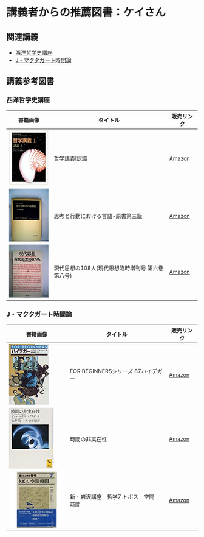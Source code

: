 # 講義者からの推薦図書：ケイさん
## 関連講義
- [西洋哲学史講座](../text/03.html)
- [J・マクタガート時間論](../text/20.html)

## 講義参考図書
### 西洋哲学史講座
|  書籍画像  |  タイトル  |  販売リンク  |
| ---- | ---- |  ----  |
|  ![哲学講義Ⅰ認識](./image/13/01a.jpg)  |  哲学講義Ⅰ認識  |  [Amazon](https://amzn.to/3pVA2Ps)  |
|  ![思考と行動における言語-原書第三版](./image/13/02a.jpg)  |  思考と行動における言語-原書第三版  |  [Amazon](https://amzn.to/2V90reB)  |
|  ![現代思想の108人(現代思想臨時増刊号 第六巻第八号)](./image/13/03a.jpg)  |  現代思想の108人(現代思想臨時増刊号 第六巻第八号)  |  [Amazon](https://amzn.to/3717QSB)  |


### J・マクタガート時間論
|  書籍画像  |  タイトル  |  販売リンク  |
| ---- | ---- |  ----  |
|  ![FOR BEGINNERSシリーズ 87ハイデガー](./image/13/01b.jpg)  |  FOR BEGINNERSシリーズ 87ハイデガー  |  [Amazon](https://amzn.to/3m21pVs)  |
|  ![時間の非実在性](./image/13/02b.jpg)  |  時間の非実在性  |  [Amazon](https://amzn.to/3nS4pEI)  |
|  ![新・岩沢講座　哲学7 トポス　空間　時間](./image/13/03b.jpg)  |  新・岩沢講座　哲学7 トポス　空間　時間  |  [Amazon](https://amzn.to/33cEkbz)  |